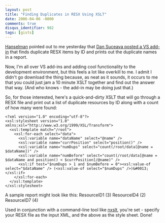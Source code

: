 ```yaml
---
layout: post
title: "Finding Duplicates in RESX Using XSLT"
date: 2006-04-06 -0800
comments: true
disqus_identifier: 982
tags: [gists]
---
```

[Hanselman](http://www.computerzen.com) pointed out to me yesterday that
[Dan Suceava posted a VS
add-in](http://blogs.axosoft.com/dans/archive/2006/04/03/2266.aspx) that
finds duplicate RESX items by ID and prints out the duplicate names in a
report.

 Now, I'm all over VS add-ins and adding cool functionality to the
development environment, but this feels a lot like overkill to me. I
admit I didn't go download the thing because, as neat as it sounds, it
occurs to me that you could just jam a 10 minute XSLT together and find
out the answer that way. (And who knows - the add-in may be doing just
that.)

 So, for those interested, here's a quick-and-dirty XSLT that will go
through a RESX file and print out a list of duplicate resources by ID
along with a count of how many were found:

    <?xml version="1.0" encoding="utf-8"?>
    <xsl:stylesheet version="1.0" xmlns:xsl="http://www.w3.org/1999/XSL/Transform">
      <xsl:template match="/root">
        <xsl:for-each select="data">
          <xsl:variable name="dataName" select="@name" />
          <xsl:variable name="currPosition" select="position()" />
          <xsl:variable name="numDups" select="count(/root/data[@name = $dataName])" />
          <xsl:variable name="numBefore" select="count(/root/data[@name = $dataName and position() < $currPosition]/@name)" />
          <xsl:if test="$numDups > 1 and $numBefore = 0"><xsl:value-of select="$dataName" /> (<xsl:value-of select="$numDups" />)&#0013;</xsl:if>
        </xsl:for-each>
      </xsl:template>
    </xsl:stylesheet>



 A sample report might look like this:
    ResourceID1 (3)
    ResourceID4 (2)
    ResourceID7 (4)



 Used in conjunction with a command-line tool like
[nxslt](http://www.xmllab.net/Products/nxslt/tabid/62/Default.aspx),
you're set - specify your RESX file as the input XML, and the above as
the style sheet. Done!
